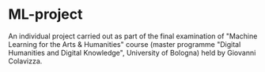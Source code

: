 # ML-project
An individual project carried out as part of the final examination of "Machine Learning for the Arts & Humanities" course (master programme "Digital Humanities and Digital Knowledge", University of Bologna) held by Giovanni Colavizza.
